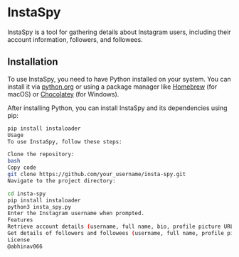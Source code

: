 # InstaSpy

InstaSpy is a tool for gathering details about Instagram users, including their account information, followers, and followees.

## Installation

To use InstaSpy, you need to have Python installed on your system. You can install it via [python.org](https://www.python.org/) or using a package manager like [Homebrew](https://brew.sh/) (for macOS) or [Chocolatey](https://chocolatey.org/) (for Windows).

After installing Python, you can install InstaSpy and its dependencies using pip:

```bash
pip install instaloader
Usage
To use InstaSpy, follow these steps:

Clone the repository:
bash
Copy code
git clone https://github.com/your_username/insta-spy.git
Navigate to the project directory:

cd insta-spy
pip install instaloader
python3 insta_spy.py
Enter the Instagram username when prompted.
Features
Retrieve account details (username, full name, bio, profile picture URL, follower count, following count, etc.).
Get details of followers and followees (username, full name, profile picture URL, privacy settings, etc.).
License
@abhinav066
